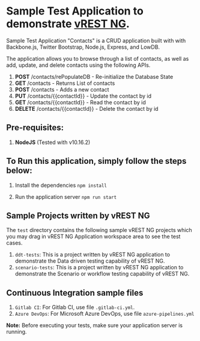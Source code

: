 # Sample Test Application to demonstrate [vREST NG](https://ng.vrest.io). #

Sample Test Application "Contacts" is a CRUD application built with with Backbone.js, Twitter Bootstrap, Node.js, Express, and LowDB.

The application allows you to browse through a list of contacts, as well as add, update, and delete contacts using the following APIs.

1. **POST** /contacts/rePopulateDB - Re-initialize the Database State
2. **GET** /contacts - Returns List of contacts
3. **POST** /contacts - Adds a new contact
4. **PUT** /contacts/{{contactId}} - Update the contact by id
5. **GET** /contacts/{{contactId}} - Read the contact by id
6. **DELETE** /contacts/{{contactId}} - Delete the contact by id

## Pre-requisites: ##
1. **NodeJS** (Tested with v10.16.2)

## To Run this application, simply follow the steps below: ##

1. Install the dependencies
```npm install```

2. Run the application server
```npm run start```

## Sample Projects written by vREST NG ##
The `test` directory contains the following sample vREST NG projects which you may drag in vREST NG Application workspace area to see the test cases.
1. `ddt-tests`: This is a project written by vREST NG application to demonstrate the Data driven testing capability of vREST NG.
2. `scenario-tests`: This is a project written by vREST NG application to demonstrate the Scenario or workflow testing capability of vREST NG.

## Continuous Integration sample files ##
1. `Gitlab CI`: For Gitlab CI, use file `.gitlab-ci.yml`.
2. `Azure DevOps`: For Microsoft Azure DevOps, use file `azure-pipelines.yml`

**Note:** Before executing your tests, make sure your application server is running.